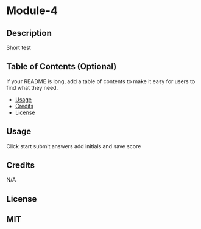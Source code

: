 # Module-4

## Description

Short test

## Table of Contents (Optional)

If your README is long, add a table of contents to make it easy for users to find what they need.

- [Usage](#usage)
- [Credits](#credits)
- [License](#license)


## Usage

Click start
submit answers
add initials and save score

## Credits

N/A

## License

MIT
---